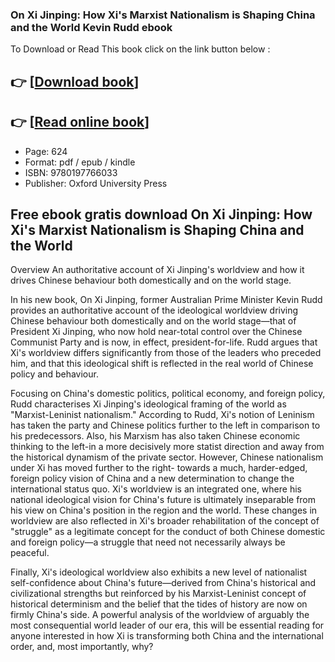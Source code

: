 ### On Xi Jinping: How Xi's Marxist Nationalism is Shaping China and the World Kevin Rudd ebook

To Download or Read This book click on the link button below :

## 👉  [**[Download book](http://get-pdfs.com/download.php?group=book&from=github.com&id=718813&lnk=1065 "Download book")**]

## 👉  [**[Read online book](http://get-pdfs.com/download.php?group=book&from=github.com&id=718813&lnk=1065 "Read online book")**]


* Page: 624
* Format: pdf / epub / kindle
* ISBN: 9780197766033
* Publisher: Oxford University Press



## Free ebook gratis download On Xi Jinping: How Xi's Marxist Nationalism is Shaping China and the World


Overview
An authoritative account of Xi Jinping&#039;s worldview and how it drives Chinese behaviour both domestically and on the world stage.

 In his new book, On Xi Jinping, former Australian Prime Minister Kevin Rudd provides an authoritative account of the ideological worldview driving Chinese behaviour both domestically and on the world stage—that of President Xi Jinping, who now hold near-total control over the Chinese Communist Party and is now, in effect, president-for-life. Rudd argues that Xi&#039;s worldview differs significantly from those of the leaders who preceded him, and that this ideological shift is reflected in the real world of Chinese policy and behaviour.
 
 Focusing on China&#039;s domestic politics, political economy, and foreign policy, Rudd characterises Xi Jinping&#039;s ideological framing of the world as &quot;Marxist-Leninist nationalism.&quot; According to Rudd, Xi&#039;s notion of Leninism has taken the party and Chinese politics further to the left in comparison to his predecessors. Also, his Marxism has also taken Chinese economic thinking to the left-in a more decisively more statist direction and away from the historical dynamism of the private sector. However, Chinese nationalism under Xi has moved further to the right- towards a much, harder-edged, foreign policy vision of China and a new determination to change the international status quo. Xi&#039;s worldview is an integrated one, where his national ideological vision for China&#039;s future is ultimately inseparable from his view on China&#039;s position in the region and the world. These changes in worldview are also reflected in Xi&#039;s broader rehabilitation of the concept of &quot;struggle&quot; as a legitimate concept for the conduct of both Chinese domestic and foreign policy—a struggle that need not necessarily always be peaceful.
 
 Finally, Xi&#039;s ideological worldview also exhibits a new level of nationalist self-confidence about China&#039;s future—derived from China&#039;s historical and civilizational strengths but reinforced by his Marxist-Leninist concept of historical determinism and the belief that the tides of history are now on firmly China&#039;s side. A powerful analysis of the worldview of arguably the most consequential world leader of our era, this will be essential reading for anyone interested in how Xi is transforming both China and the international order, and, most importantly, why?



